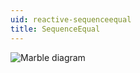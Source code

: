 ```yaml
---
uid: reactive-sequenceequal
title: SequenceEqual
---
```


![Marble diagram](~/images/reactive-sequenceequal.svg)
